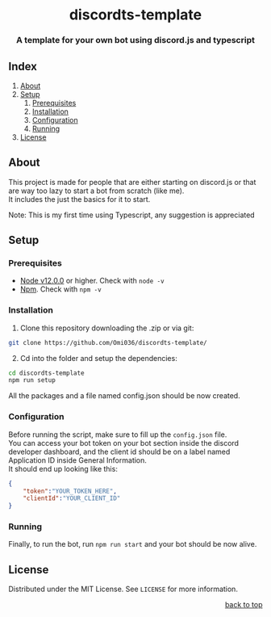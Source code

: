 <div align="center">
    <h1>discordts-template</h1>
    <h3>A template for your own bot using discord.js and typescript</h3>
</div>

## Index
<ol>
    <li><a href="#about">About</a></li>
    <li>
        <a href="#setup">Setup</a>
        <ol>
            <li><a href="#prerequisites">Prerequisites</a></li>
            <li><a href="#installation">Installation</a></li>
            <li><a href="#configuration">Configuration</a></li>
            <li><a href="#running">Running</a></li>
        </ol>
    </li>
    <li><a href="#license">License</a></li>
</ol>

## About
This project is made for people that are either starting on discord.js or that are way too lazy to start a bot from scratch (like me).  
It includes the just the basics for it to start.  

Note: This is my first time using Typescript, any suggestion is appreciated

## Setup
### Prerequisites
<ul>
  <li><a href="https://nodejs.org/en/download/" target="_blank">Node v12.0.0</a> or higher. Check with <code>node -v</code></li>
  <li><a href="https://nodejs.org/en/download/" target="_blank">Npm</a>. Check with <code>npm -v</code></li>
</ul>

### Installation
1. Clone this repository downloading the .zip or via git:
  ```sh
  git clone https://github.com/Omi036/discordts-template/
  ```  
2. Cd into the folder and setup the dependencies:
  ```sh
  cd discordts-template
  npm run setup
  ```  
All the packages and a file named config.json should be now created.
### Configuration
Before running the script, make sure to fill up the `config.json` file.  
You can access your bot token on your bot section inside the discord developer dashboard, and the client id should be on a label named Application ID inside General Information.  
It should end up looking like this:
```json
{
    "token":"YOUR_TOKEN_HERE",
    "clientId":"YOUR_CLIENT_ID"
}
```
### Running
Finally, to run the bot, run `npm run start` and your bot should be now alive.


## License
Distributed under the MIT License. See `LICENSE` for more information.    

<p align="right"><a href="#index">back to top</a></p>